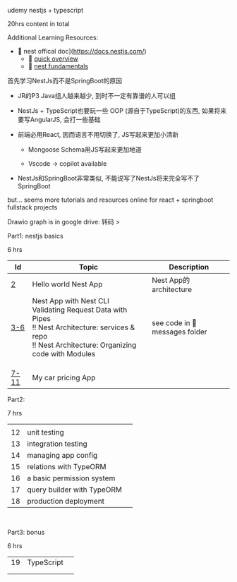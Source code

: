 udemy nestjs + typescript 

20hrs content in total



Additional Learning Resources:

+ :book: ​nest offical doc](https://docs.nestjs.com/)
  + :book: ​[quick overview](https://docs.nestjs.com/first-steps)
  + :book: ​[nest fundamentals](https://docs.nestjs.com/fundamentals/custom-providers)








首先学习NestJs而不是SpringBoot的原因

+ JR的P3 Java组人越来越少, 到时不一定有靠谱的人可以组
+ NestJs + TypeScript也要玩一些 OOP (源自于TypeScript)的东西, 如果将来要写AngularJS, 会打一些基础
+ 前端必用React, 因而语言不用切换了, JS写起来更加小清新
  + Mongoose Schema用JS写起来更加地道

  + Vscode -> copilot available

+ NestJs和SpringBoot非常类似, 不能说写了NestJs将来完全写不了SpringBoot

but... seems more tutorials and resources online for react + springboot fullstack projects





Drawio graph is in google drive: 转码 > 



Part1: nestjs basics

6 hrs

| Id | Topic | Description |
| ---- | ---------------------------------------------------------- | ---------------------- |
| [2](./C2/readme.md)    | Hello world Nest App                                       | Nest App的architecture |
| [3-6](./C3-6/readme.md) | Nest App with Nest CLI <br>Validating Request Data with Pipes <br>:bangbang: Nest Architecture: services & repo <br>:bangbang: Nest Architecture: Organizing code with Modules | see code in :gem: messages folder |
|     |                          |                        |
|     |               |                        |
|     |  |                        |
| [7-11](./C7/readme.md) | My car pricing App       |                        |



Part2:

7 hrs

|      |                            |      |
| ---- | -------------------------- | ---- |
|      |                            |      |
| 12   | unit testing               |      |
| 13   | integration testing        |      |
| 14   | managing app config        |      |
| 15   | relations with TypeORM     |      |
| 16   | a basic permission system  |      |
| 17   | query builder with TypeORM |      |
| 18   | production deployment      |      |

​	

Part3: bonus

6 hrs

|      |            |      |
| ---- | ---------- | ---- |
| 19   | TypeScript |      |
|      |            |      |
|      |            |      |

